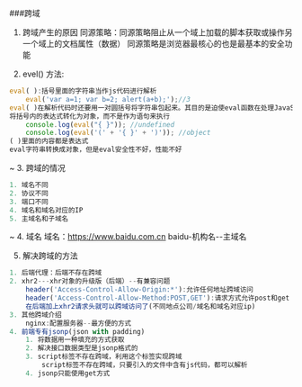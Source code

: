 ###跨域
1. 跨域产生的原因
同源策略：同源策略阻止从一个域上加载的脚本获取或操作另一个域上的文档属性（数据）
同源策略是浏览器最核心的也是最基本的安全功能

2. evel() 方法:
```javascript
eval( ):括号里面的字符串当作js代码进行解析
	eval('var a=1; var b=2; alert(a+b);');//3
eval( )在解析代码时还要用一对圆括号将字符串包起来。其目的是迫使eval函数在处理JavaScript代码的时候强制	
将括号内的表达式转化为对象，而不是作为语句来执行
	console.log(eval("{ }")); //undefined
    console.log(eval('(' + '{ }' + ')')); //object
( )里面的内容都是表达式
eval字符串转换成对象，但是eval安全性不好，性能不好
```
~
3. 跨域的情况
```javascript
1. 域名不同
2. 协议不同
3. 端口不同
4. 域名和域名对应的IP
5. 主域名和子域名
```
~
4. 域名
域名：https://www.baidu.com.cn 
	baidu-机构名--主域名  

5. 解决跨域的方法
```javascript
1. 后端代理：后端不存在跨域
2. xhr2---xhr对象的升级版（后端）--有兼容问题
	header('Access-Control-Allow-Origin:*'):允许任何地址跨域访问
	header('Access-Control-Allow-Method:POST,GET'):请求方式允许post和get
	在后端加上xhr2请求头就可以跨域访问了(不同地点公司/域名和域名对应ip)
3. 其他跨域介绍
	nginx:配置服务器--最方便的方式
4. 前端专有jsonp(json with padding)
	1. 将数据用一种填充的方式获取
	2. 解决接口数据类型是jsonp格式的
	3. script标签不存在跨域，利用这个标签实现跨域
		script标签不存在跨域，只要引入的文件中含有js代码，都可以解析
	4. jsonp只能使用get方式
```